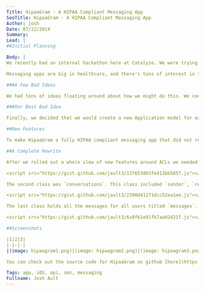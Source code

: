 ```yaml
---
Title: HipaaGram - A HIPAA Compliant Messaging App
SeoTitle: HipaaGram - A HIPAA Compliant Messaging App
Author: josh
Date: 07/22/2014
Summary: 
Lead: |
##Initial Planning

Body: |
We recently had an internal hackathon here at Catalyze. We were trying to accomplish things we didn't think were possible on our HIPAA compliant APIs as well as try to break everything that we could. And of course, we succeeded in doing both. But don't worry, everything we broke is now fixed. But it's what we tried to accomplish that we didn't think was possible that turned out to be the most interesting. One of our projects involved creating a fully HIPAA compliant messaging app.

Messaging apps are big in healthcare, and there's tons of interest in these types of apps to replace the current tools in place - mainly SMS/iMessage, MMS, and email - none of which are HIPAA compliant. There are a lot of companies that have launched messaging solutions for healthcare, and there are many organizations piloting or fulling replacing pagers with modern messaging solutions. It's been one of the big use cases for mHealth. We thought it was an interesting use case to showcase what can be done with our APIs.

###A Few Bad Ideas

We had tons of ideas floating around about how we might do this. We could create a custom class to hold all the messages and just record who they're from and who they were sent to. We just had to hope that our users wouldn't try and use their account for harm because any data in that custom class would be free game to all users. I know I wouldn't like my messages being read by someone that shouldn't have access to them, so that idea was out the window. We then thought maybe we could create a new custom class for each conversation between two individuals but the same issue arose. Anyone could access any data within any class as long as they knew the name. We also have usage limits in place that would make this a short lived application, but internally we removed those for the time being.

###Our Best Bad Idea

Finally, we decided that we would create a new Application model for each conversation, sign up the two users for the application with the same username/password as the main app and then everything would just work. There were still a few holes in this plan like anyone being able to sign up for that application as long as they got the API Key and app ID. But our biggest concern was that this would require a middle man. Who is going to manage the username/passwords for these users and automatically sign them up for different apps, and remember all of their sessions for each of those apps? So we ended up writing a python server to do this for us. This wasn't HIPAA compliant and ultimately wouldn't work in a production environment. We also wanted as little supervisor intervention as possible with the application to make it completely automated. But we learned what our API is lacking here at Catalyze and we knew what needed to be done to fix it.

##New Features

To make HipaaGram a fully HIPAA compliant messaging app that did not require a middle man we had to add a few features to our API. Most notably, ACLs. As part of our [API Guide](https://docs.catalyze.io/guides/api/latest/permissions_and_acls/README.html), ACLs are discussed in chapter 7. Now you can grant permissions to a given user for certain data. This can be done at an entry level in a custom class, or even for an entire Application. ACLs are a powerful feature we've been asked for repeatedly, and something that is required to assure only authorized individuals and groups can access protected health information (PHI).

##A Complete Rewrite

After we rolled out a whole slew of new features around ACLs we needed to prove that they worked. What better way than to rewrite the app that these features were made for? HipaaGram was rewritten to take advantage of ACLs. We started with the standard procedure, create an org, an app, and an API Key. Then we needed 3 different custom classes. The first being `contacts`. Whenever a user signed up for HipaaGram, they would add themselves to the `contacts` class with the `usersId` and `username`. The default permission levels for this class are `create` and `retrieve`. Any user can create data in this class and any user can read any data that is in this class. The schema for `contacts` looks like this

<script src="https://gist.github.com/jault3/137653d03fe413bb565f.js"></script>

The second class was `conversations`. This class included `sender`, `recipient`, and the `sender_id` and `recipient_id`. Essentially the usernames and usersId of each participant in the conversation. A different permission level of `create` is applied to this class. This means anyone can create data in this class and you can retrieve any data you created (or data that was created for you). This way, if you wanted to start a conversation with another user you would first lookup their details in the `contacts` class. Then create an entry in the `conversations` class for that other user. They can read that entry because they own the data and you can read that entry because you are the author. A simple query with no parameters on that `conversations` class will return all entries that you are allowed to see. The `conversations` schema is

<script src="https://gist.github.com/jault3/2390d41171dcc52ea1ee.js"></script>

The last class holds all the messages for all users titled `messages`. Much like `conversations`, when you send a message you create the entry for the other user so you both can read it. After this was done, we had completed our HIPAA compliant messaging app. You only have access to data that you should have access to and it can be built entirely on the Catalyze HIPAA compliant API. `messages` schema is a bit larger

<script src="https://gist.github.com/jault3/6c0f61e91fb7aa02421f.js"></script>

##Screenshots

|1|2|3|
|-|-|-|
|(image: hipaagram1.png)|(image: hipaagram2.png)|(image: hipaagram3.png)|

You can check out the source code for HipaaGram on github [here](https://github.com/catalyzeio/HipaaGram). Be sure to put in your own API Key and app ID. To get started, [signup](https://dashboard.catalyze.io/signup) for a free Catalyze trial account or check out our [documentation](https://dashboard.catalyze.io/resources). Feel free to [email us](mailto:hello@catalyze.io) if you have any questions or feedback.

Tags: app, iOS, api, sms, messaging
Fullname: Josh Ault
---
```

